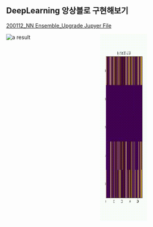 ## DeepLearning 앙상블로 구현해보기




<a href="./Code/200112_NN Ensemble_Upgrade.ipynb">200112_NN Ensemble_Upgrade Jupyer File</a>

<div class="img1">
  <div style="float:left;width:50%">
    <img src='./Result/a_result.gif' alt="a result" width="50%" height="500">
  </div>
</div>
<div class="img2">
  <div style="float:right;width:50%">
    <img src='./Result/b_result.gif' alt="b result" width="50%" height="500">
  </div>
</div>

